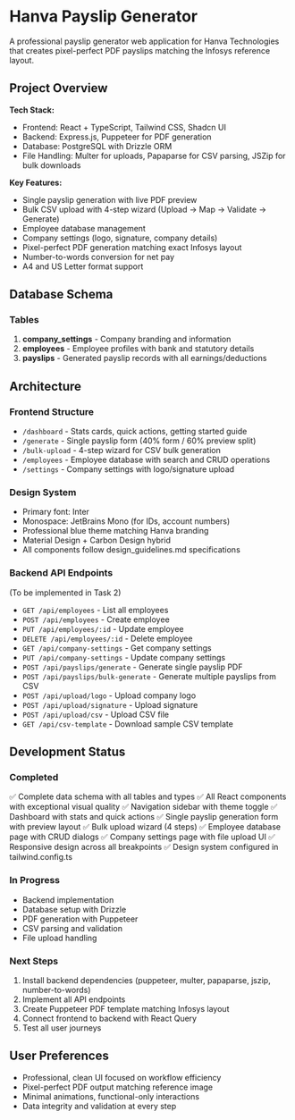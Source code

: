 # Hanva Payslip Generator

A professional payslip generator web application for Hanva Technologies that creates pixel-perfect PDF payslips matching the Infosys reference layout.

## Project Overview

**Tech Stack:**
- Frontend: React + TypeScript, Tailwind CSS, Shadcn UI
- Backend: Express.js, Puppeteer for PDF generation
- Database: PostgreSQL with Drizzle ORM
- File Handling: Multer for uploads, Papaparse for CSV parsing, JSZip for bulk downloads

**Key Features:**
- Single payslip generation with live PDF preview
- Bulk CSV upload with 4-step wizard (Upload → Map → Validate → Generate)
- Employee database management
- Company settings (logo, signature, company details)
- Pixel-perfect PDF generation matching exact Infosys layout
- Number-to-words conversion for net pay
- A4 and US Letter format support

## Database Schema

### Tables
1. **company_settings** - Company branding and information
2. **employees** - Employee profiles with bank and statutory details
3. **payslips** - Generated payslip records with all earnings/deductions

## Architecture

### Frontend Structure
- `/dashboard` - Stats cards, quick actions, getting started guide
- `/generate` - Single payslip form (40% form / 60% preview split)
- `/bulk-upload` - 4-step wizard for CSV bulk generation
- `/employees` - Employee database with search and CRUD operations
- `/settings` - Company settings with logo/signature upload

### Design System
- Primary font: Inter
- Monospace: JetBrains Mono (for IDs, account numbers)
- Professional blue theme matching Hanva branding
- Material Design + Carbon Design hybrid
- All components follow design_guidelines.md specifications

### Backend API Endpoints
(To be implemented in Task 2)
- `GET /api/employees` - List all employees
- `POST /api/employees` - Create employee
- `PUT /api/employees/:id` - Update employee
- `DELETE /api/employees/:id` - Delete employee
- `GET /api/company-settings` - Get company settings
- `PUT /api/company-settings` - Update company settings
- `POST /api/payslips/generate` - Generate single payslip PDF
- `POST /api/payslips/bulk-generate` - Generate multiple payslips from CSV
- `POST /api/upload/logo` - Upload company logo
- `POST /api/upload/signature` - Upload signature
- `POST /api/upload/csv` - Upload CSV file
- `GET /api/csv-template` - Download sample CSV template

## Development Status

### Completed
✅ Complete data schema with all tables and types
✅ All React components with exceptional visual quality
✅ Navigation sidebar with theme toggle
✅ Dashboard with stats and quick actions
✅ Single payslip generation form with preview layout
✅ Bulk upload wizard (4 steps)
✅ Employee database page with CRUD dialogs
✅ Company settings page with file upload UI
✅ Responsive design across all breakpoints
✅ Design system configured in tailwind.config.ts

### In Progress
- Backend implementation
- Database setup with Drizzle
- PDF generation with Puppeteer
- CSV parsing and validation
- File upload handling

### Next Steps
1. Install backend dependencies (puppeteer, multer, papaparse, jszip, number-to-words)
2. Implement all API endpoints
3. Create Puppeteer PDF template matching Infosys layout
4. Connect frontend to backend with React Query
5. Test all user journeys

## User Preferences
- Professional, clean UI focused on workflow efficiency
- Pixel-perfect PDF output matching reference image
- Minimal animations, functional-only interactions
- Data integrity and validation at every step
